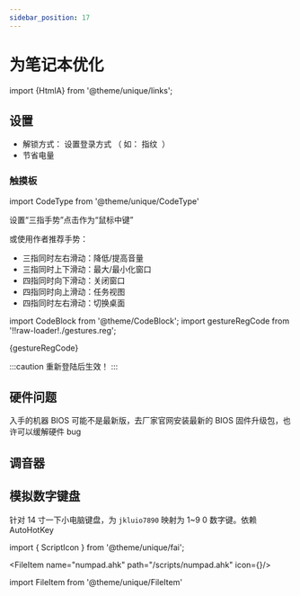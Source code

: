 ```yaml
---
sidebar_position: 17
---
```


# 为笔记本优化

import {HtmlA} from '@theme/unique/links';

## 设置

- 解锁方式：
  <HtmlA href='ms-settings:signinoptions'>设置登录方式</HtmlA>
  （ 如：
  <HtmlA href="ms-settings:signinoptions-launchfingerprintenrollment">指纹</HtmlA>
  &nbsp;）
- <HtmlA href="ms-settings:batterysaver-settings">节省电量</HtmlA>

### 触摸板

import CodeType from '@theme/unique/CodeType'

<p>
<HtmlA href="ms-settings:devices-touchpad">设置“三指手势”点击作为“鼠标中键”</HtmlA>
</p>

<CodeType reg>
或使用作者推荐手势：
</CodeType>

- 三指同时左右滑动：降低/提高音量
- 三指同时上下滑动：最大/最小化窗口
- 四指同时向下滑动：关闭窗口
- 四指同时向上滑动：任务视图
- 四指同时左右滑动：切换桌面

import CodeBlock from '@theme/CodeBlock';
import gestureRegCode from '!!raw-loader!./gestures.reg';

<CodeBlock language="ini">{gestureRegCode}</CodeBlock>

:::caution 重新登陆后生效！
:::

## 硬件问题

入手的机器 BIOS 可能不是最新版，去厂家官网安装最新的 BIOS 固件升级包，也许可以缓解硬件 bug

## 调音器

## 模拟数字键盘

针对 14 寸一下小电脑键盘，为 `jkluio7890` 映射为 1~9 0 数字键。依赖 AutoHotKey

import { ScriptIcon } from '@theme/unique/fai';

<FileItem name="numpad.ahk" path="/scripts/numpad.ahk" icon={<ScriptIcon />}/>

import FileItem from '@theme/unique/FileItem'
